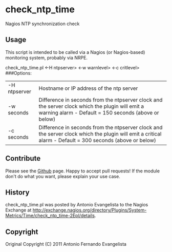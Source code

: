 check_ntp_time
==============

  Nagios NTP synchronization check

Usage
-----
This script is intended to be called via a Nagios (or Nagios-based) monitoring system, probably via NRPE.

check_ntp_time.pl <-H ntpserver> <-w warnlevel> <-c critlevel>
###Options:
<table>
  <tr>
    <td>-H ntpserver</td>
    <td>Hostname or IP address of the ntp server</td>
  </tr>
  <tr>
    <td>-w seconds</td>
    <td>Difference in seconds from the ntpserver clock and the server clock which the plugin will emit a warning alarm - Default = 150 seconds (above or below)</td>
  </tr>
  <tr>
    <td>-c seconds</td>
    <td>Difference in seconds from the ntpserver clock and the server clock which the plugin will emit a critical alarm - Default = 300 seconds (above or below)</td>
  </tr>
</table>

Contribute
----------
Please see the [Github](https://github.com/jlk/check_ntp_time) page. Happy to accept pull requests! If the module don't do what you want, please explain your use case.

History
-------
check_ntp_time.pl was posted by Antonio Evangelista to the Nagios
Exchange at
http://exchange.nagios.org/directory/Plugins/System-Metrics/Time/check_ntp_time-2Epl/details.

Copyright
---------
Original Copyright (C) 2011 Antonio Fernando Evangelista
